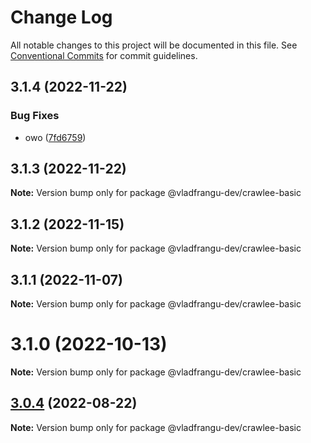 # Change Log

All notable changes to this project will be documented in this file.
See [Conventional Commits](https://conventionalcommits.org) for commit guidelines.

## 3.1.4 (2022-11-22)


### Bug Fixes

* owo ([7fd6759](https://github.com/apify/crawlee/commit/7fd67591da1b0296628d92dc38527930bbead22f))





## 3.1.3 (2022-11-22)

**Note:** Version bump only for package @vladfrangu-dev/crawlee-basic





## 3.1.2 (2022-11-15)

**Note:** Version bump only for package @vladfrangu-dev/crawlee-basic





## 3.1.1 (2022-11-07)

**Note:** Version bump only for package @vladfrangu-dev/crawlee-basic





# 3.1.0 (2022-10-13)

**Note:** Version bump only for package @vladfrangu-dev/crawlee-basic





## [3.0.4](https://github.com/apify/crawlee/compare/v3.0.3...v3.0.4) (2022-08-22)

**Note:** Version bump only for package @vladfrangu-dev/crawlee-basic

